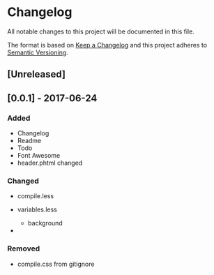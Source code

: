 # Changelog
All notable changes to this project will be documented in this file.

The format is based on [Keep a Changelog](http://keepachangelog.com/en/1.0.0/)
and this project adheres to [Semantic Versioning](http://semver.org/spec/v2.0.0.html).

## [Unreleased]

## [0.0.1] - 2017-06-24
### Added
- Changelog
- Readme
- Todo
- Font Awesome
- header.phtml changed


### Changed
- compile.less

- variables.less
    * background
-

### Removed
- compile.css from gitignore








